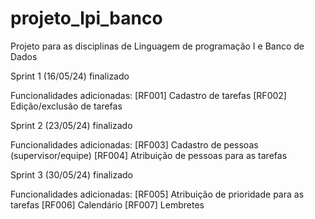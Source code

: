 # projeto_lpi_banco
Projeto para as disciplinas de Linguagem de programação I e Banco de Dados


Sprint 1 (16/05/24) finalizado

Funcionalidades adicionadas:
[RF001] Cadastro de tarefas
[RF002] Edição/exclusão de tarefas


Sprint 2 (23/05/24) finalizado

Funcionalidades adicionadas:
[RF003] Cadastro de pessoas (supervisor/equipe)
[RF004] Atribuição de pessoas para as tarefas


Sprint 3 (30/05/24) finalizado

Funcionalidades adicionadas:
[RF005] Atribuição de prioridade para as tarefas
[RF006] Calendário
[RF007] Lembretes
